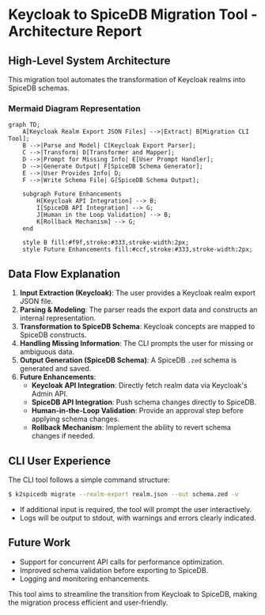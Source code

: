 # Keycloak to SpiceDB Migration Tool - Architecture Report

## High-Level System Architecture

This migration tool automates the transformation of Keycloak realms into SpiceDB schemas.

### **Mermaid Diagram Representation**
```mermaid
graph TD;
    A[Keycloak Realm Export JSON Files] -->|Extract| B[Migration CLI Tool];
    B -->|Parse and Model| C[Keycloak Export Parser];
    C -->|Transform| D[Transformer and Mapper];
    D -->|Prompt for Missing Info| E[User Prompt Handler];
    D -->|Generate Output| F[SpiceDB Schema Generator];
    E -->|User Provides Info| D;
    F -->|Write Schema File| G[SpiceDB Schema Output];

    subgraph Future Enhancements
        H[Keycloak API Integration] --> B;
        I[SpiceDB API Integration] --> G;
        J[Human in the Loop Validation] --> B;
        K[Rollback Mechanism] --> G;
    end

    style B fill:#f9f,stroke:#333,stroke-width:2px;
    style Future Enhancements fill:#ccf,stroke:#333,stroke-width:2px;
```

## Data Flow Explanation  
1. **Input Extraction (Keycloak)**: The user provides a Keycloak realm export JSON file.  
2. **Parsing & Modeling**: The parser reads the export data and constructs an internal representation.  
3. **Transformation to SpiceDB Schema**: Keycloak concepts are mapped to SpiceDB constructs.  
4. **Handling Missing Information**: The CLI prompts the user for missing or ambiguous data.  
5. **Output Generation (SpiceDB Schema)**: A SpiceDB `.zed` schema is generated and saved.  
6. **Future Enhancements**:
   - **Keycloak API Integration**: Directly fetch realm data via Keycloak's Admin API.  
   - **SpiceDB API Integration**: Push schema changes directly to SpiceDB.  
   - **Human-in-the-Loop Validation**: Provide an approval step before applying schema changes.  
   - **Rollback Mechanism**: Implement the ability to revert schema changes if needed.  

## CLI User Experience
The CLI tool follows a simple command structure:
```bash
$ k2spicedb migrate --realm-export realm.json --out schema.zed -v
```
- If additional input is required, the tool will prompt the user interactively.  
- Logs will be output to stdout, with warnings and errors clearly indicated.  

## Future Work  
- Support for concurrent API calls for performance optimization.  
- Improved schema validation before exporting to SpiceDB.  
- Logging and monitoring enhancements.  

This tool aims to streamline the transition from Keycloak to SpiceDB, making the migration process efficient and user-friendly.

